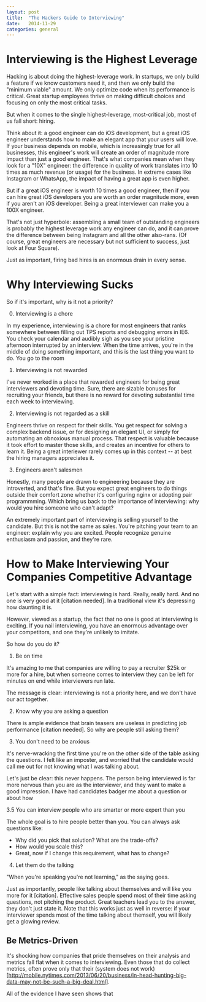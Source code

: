 ```yaml
---
layout: post
title:  "The Hackers Guide to Interviewing"
date:   2014-11-29
categories: general
---
```


# Interviewing is the Highest Leverage

Hacking is about doing the highest-leverage work.  In startups, we only build a feature if
we know customers need it, and then we only build the "minimum viable" amount.
We only optimize code when its performance is critical.  Great startup
employees thrive on making difficult choices and focusing on only the most critical tasks.

But when it comes to the single highest-leverage, most-critical job, most of us fall short: hiring.

Think about it: a good engineer can do iOS development, but a great iOS engineer understands how to
make an elegant app that your users will love.  If your business depends on mobile, which is increasingly
true for all businesses, this engineer's work will create an order of magnitude more impact than just a good engineer.
That's what companies mean when they look for a "10X" engineer: the difference in quality of work
translates into 10 times as much revenue (or usage) for the business.  In extreme cases like Instagram
or WhatsApp, the impact of having a great app is even higher.

But if a great iOS engineer is worth 10 times a good engineer, then if you can hire great iOS developers
you are worth an order magnitude more, even if you aren't an iOS developer.  Being a great interviewer can make
you a 100X engineer.

That's not just hyperbole: assembling a small team of outstanding engineers is probably the highest
leverage work any engineer can do, and it can prove the difference between being Instagram and all the
other also-rans.  (Of course, great engineers are necessary but not sufficient to success, just look at
Four Square).

Just as important, firing bad hires is an enormous drain in every sense.

# Why Interviewing Sucks

So if it's important, why is it not a priority?

0.  Interviewing is a chore

In my experience, interviewing is a chore for most engineers that ranks somewhere between filling out TPS reports and
debugging errors in IE6.  You check your calendar and audibly sigh as you see your pristine afternoon
interrupted by an interview.  When the time arrives, you're in the middle of doing something important, and
this is the last thing you want to do.  You go to the room

1. Interviewing is not rewarded

I've never worked in a place that rewarded engineers for being great interviewers and devoting time.  Sure,
there are sizable bonuses for recruiting your friends, but there is no reward for devoting substantial
time each week to interviewing.

2.  Interviewing is not regarded as a skill

Engineers thrive on respect for their skills.  You get respect for solving a complex backend issue,
or for designing an elegant UI, or simply for automating an obnoxious manual process.  That respect is
valuable because it took effort to master those skills, and creates an incentive for others to learn it.
Being a great interiewer rarely comes up in this context -- at best the hiring managers appreciates
it.

3.  Engineers aren't salesmen

Honestly, many people are drawn to engineering because they are introverted, and that's fine.  But you
expect great engineers to do things outside their comfort zone whether it's configuring nginx or adopting
pair programmming.  Which bring us back to the importance of interviewing: why would you hire someone
who can't adapt?

An extremely important part of interviewing is selling yourself to the candidate.  But this is not the same
as sales.  You're pitching your team to an engineer: explain why you are excited.  People recognize genuine
enthusiasm and passion, and they're rare.



# How to Make Interviewing Your Companies Competitive Advantage

Let's start with a simple fact: interviewing is hard.  Really, really hard.  And no one is very good at it [citation needed].
In a traditional view it's depressing how daunting it is.

However, viewed as a startup, the fact that no one is good at interviewing is exciting.  If you nail interviewing,
you have an enormous advantage over your competitors, and one they're unlikely to imitate.

So how do you do it?

1. Be on time

It's amazing to me that companies are willing to pay a recruiter $25k or more for a hire, but when someone comes to interview
they can be left for minutes on end while interviewers run late.

The message is clear: interviewing is not a priority here, and we don't have our act together.


2. Know why you are asking a question

There is ample evidence that brain teasers are useless in predicting job performance [citation needed].  So why are people
still asking them?

3.  You don't need to be anxious

It's nerve-wracking the first time you're on the other side of the table asking the questions.  I felt like an
imposter, and worried that the candidate would call me out for not knowing what I was talking about.

Let's just be clear: this never happens.  The person being interviewed is far more nervous than you are as the
interviewer, and they want to make a good impression.  I have had candidates badger me about a question or about
how

3.5 You can interview people who are smarter or more expert than you

The whole goal is to hire people better than you.  You can always ask questions like:

* Why did you pick that solution?  What are the trade-offs?
* How would you scale this?
* Great, now if I change this requirement, what has to change?

4. Let them do the talking

"When you're speaking you're not learning," as the saying goes.

Just as importantly, people like talking about themselves and will like you more for it [citation].  Effective sales people spend most of their time
asking questions, not pitching the product.  Great teachers lead you to the answer, they don't just state it.
Note that this works just as well in reverse: if your interviewer spends most of the time talking about themself,
you will likely get a glowing review.




## Be Metrics-Driven

It's shocking how companies that pride themselves on their analysis and metrics fall flat when it comes to interviewing. Even those that do collect metrics, often prove only that their (system does not work)[http://mobile.nytimes.com/2013/06/20/business/in-head-hunting-big-data-may-not-be-such-a-big-deal.html].

All of the evidence I have seen shows that

#




























